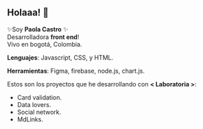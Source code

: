 ## Holaaa! 👋
✨Soy **Paola Castro** ✨  
Desarrolladora **front end**!   
Vivo en bogotá, Colombia.  

**Lenguajes**: Javascript, CSS, y HTML.  

**Herramientas**: Figma, firebase, node.js, chart.js.

Estos son los proyectos que he desarrollando con **< Laboratoria >**:

  
* Card validation.
* Data lovers.
* Social network.
* MdLinks. 
<!--
**PaolaCM99/PaolaCM99** is a ✨ _special_ ✨ repository because its `README.md` (this file) appears on your GitHub profile.
![Laboratoria](https://media.istockphoto.com/photos/program-code-javascript-php-html-css-of-site-web-development-source-picture-id1202250586?s=612x612)
Here are some ideas to get you started:

- 🔭 I’m currently working on ...
- 🌱 I’m currently learning ...
- 👯 I’m looking to collaborate on ...
- 🤔 I’m looking for help with ...
- 💬 Ask me about ...
- 📫 How to reach me: ...
- 😄 Pronouns: ...
- ⚡ Fun fact: ...
-->
